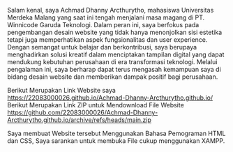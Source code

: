 Salam kenal, saya Achmad Dhanny Arcthurytho, mahasiswa Universitas Merdeka Malang yang saat ini tengah menjalani masa magang di 
PT. Winnicode Garuda Teknologi. Dalam peran ini, saya berfokus pada pengembangan desain website yang tidak hanya menonjolkan 
sisi estetika tetapi juga memperhatikan aspek fungsionalitas dan user experience. 
Dengan semangat untuk belajar dan berkontribusi, saya berupaya menghadirkan solusi kreatif dalam menciptakan tampilan digital yang dapat mendukung kebutuhan perusahaan di era transformasi teknologi. 
Melalui pengalaman ini, saya berharap dapat terus mengasah kemampuan saya di bidang desain website dan memberikan dampak positif bagi perusahaan.

Berikut Merupakan Link Website saya https://22083000026.github.io/Achmad-Dhanny-Arcthurytho.github.io/
Berikut Merupakan Link ZIP untuk Mendownload File Website https://github.com/22083000026/Achmad-Dhanny-Arcthurytho.github.io/archive/refs/heads/main.zip

Saya membuat Website tersebut Menggunakan Bahasa Pemograman HTML dan CSS, Saya sarankan untuk membuka File cukup menggunakan XAMPP.
